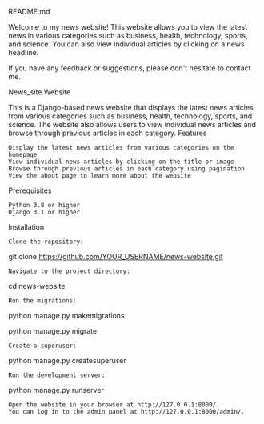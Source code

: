README.md

Welcome to my news website! This website allows you to view the latest news in various categories such as business, health, technology, sports, and science. You can also view individual articles by clicking on a news headline.

If you have any feedback or suggestions, please don't hesitate to contact me.



News_site Website

This is a Django-based news website that displays the latest news articles from various categories such as business, health, technology, sports, and science. The website also allows users to view individual news articles and browse through previous articles in each category.
Features

    Display the latest news articles from various categories on the homepage
    View individual news articles by clicking on the title or image
    Browse through previous articles in each category using pagination
    View the about page to learn more about the website

Prerequisites

    Python 3.8 or higher
    Django 3.1 or higher

Installation

    Clone the repository:

git clone https://github.com/YOUR_USERNAME/news-website.git

    Navigate to the project directory:

cd news-website

    Run the migrations:

python manage.py makemigrations

python manage.py migrate

    Create a superuser:

python manage.py createsuperuser

    Run the development server:

python manage.py runserver

    Open the website in your browser at http://127.0.0.1:8000/.
    You can log in to the admin panel at http://127.0.0.1:8000/admin/.
